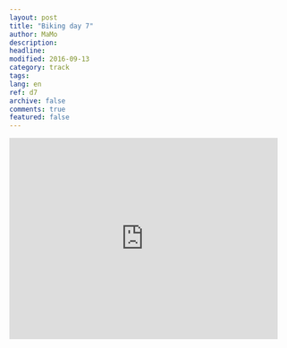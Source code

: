 ```yaml
---
layout: post
title: "Biking day 7"
author: MaMo
description: 
headline: 
modified: 2016-09-13
category: track
tags: 
lang: en
ref: d7
archive: false
comments: true
featured: false
---
```

<iframe width="480" height="360" src="http://track-kit.net/maps_s3/?v=embed&track=229813.gpx" frameborder="0" allowfullscreen></iframe>





